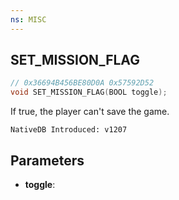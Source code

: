 ```yaml
---
ns: MISC
---
```

## SET_MISSION_FLAG

```c
// 0x36694B456BE80D0A 0x57592D52
void SET_MISSION_FLAG(BOOL toggle);
```

If true, the player can't save the game.

```
NativeDB Introduced: v1207
```

## Parameters
* **toggle**:
